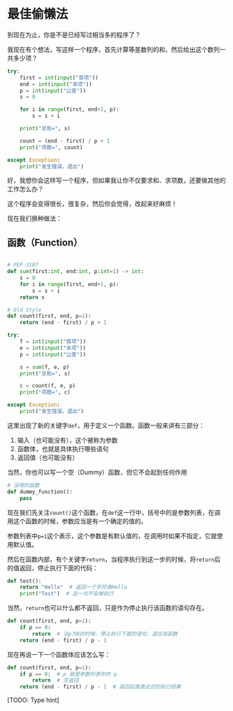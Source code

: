 # 最佳偷懒法

到现在为止，你是不是已经写过相当多的程序了？

我现在有个想法，写这样一个程序，首先计算等差数列的和，然后给出这个数列一共多少项？

```python
try:
    first = int(input("首项"))
    end = int(input("末项"))
    p = int(input("公差"))
    s = 0

    for i in range(first, end+1, p):
        s = s + i

    print("总和=", s)

    count = (end - first) / p + 1
    print("项数=", count)

except Exception:
    print("发生错误，退出")
```

好，我想你会这样写一个程序，但如果我让你不仅要求和、求项数，还要做其他的工作怎么办？

这个程序会变得很长，很复杂，然后你会觉得，改起来好麻烦！

现在我们换种做法：

## 函数（Function）

```python

# PEP-3107
def sum(first:int, end:int, p:int=1) -> int:
    s = 0
    for i in range(first, end+1, p):
        s = s + i
    return s

# Old Style
def count(first, end, p=1):
    return (end - first) / p + 1

try:
    f = int(input("首项"))
    e = int(input("末项"))
    p = int(input("公差"))

    s = sum(f, e, p)
    print("总和=", s)

    c = count(f, e, p)
    print("项数=", c)

except Exception:
    print("发生错误，退出")
```

这里出现了新的关键字`def`，用于定义一个函数。函数一般来讲有三部分：

1. 输入（也可能没有），这个被称为参数
2. 函数体，也就是具体执行哪些语句
3. 返回值（也可能没有）

当然，你也可以写一个空（Dummy）函数，但它不会起到任何作用

```python
# 没用的函数
def dummy_function():
    pass
```

现在我们先关注`count()`这个函数，在`def`这一行中，括号中的是参数列表，在调用这个函数的时候，参数应当是有一个确定的值的。

参数列表中`p=1`这个表示，这个参数是有默认值的，在调用时如果不指定，它就使用默认值。

然后在函数内部，有个关键字`return`，当程序执行到这一步的时候，将`return`后的值返回，停止执行下面的代码：

```python
def test():
    return "Hello"  # 返回一个字符串Hello
    print("Test")  # 这一句不会被执行
```

当然，`return`也可以什么都不返回，只是作为停止执行该函数的语句存在。

```python
def count(first, end, p=1):
    if p == 0:
        return  # 当p为0的时候，停止执行下面的语句，退出该函数
    return (end - first) / p - 1
```

现在再说一下一个函数体应该怎么写：

```python
def count(first, end, p=1):
    if p == 0:  # p 就是参数列表中的 p
        return  # 空返回
    return (end - first) / p - 1  # 返回后面表达式的执行结果
```

[TODO: Type hint]

